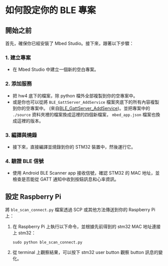 # 如何設定你的 BLE 專案

## 開始之前

首先，確保你已經安裝了 Mbed Studio。接下來，跟著以下步驟：

### 1. 建立專案

- 在 Mbed Studio 中建立一個新的空白專案。

### 2. 添加服務

- 把 hw4 底下的檔案，除 python 檔外全部複製到你的空專案中。
- 或是你也可以從將 `BLE_GattServer_AddService` 檔案夾底下的所有內容複製到你的空專案中。 (來自[BLE_GattServer_AddService](https://github.com/ARMmbed/mbed-os-example-ble/tree/development/BLE_GattServer_AddService))。並把專案中的 `./source` 資料夾裡的檔案換成這裡的四個新檔案， `mbed_app.json` 檔案也換成這裡的版本。

### 3. 編譯與燒錄

- 接下來，直接編譯並燒錄到你的 STM32 裝置中，然後運行它。

### 4. 驗證 BLE 信號

- 使用 Android BLE Scanner app 接收信號，確認 STM32 的 MAC 地址，並檢查是否能從 GATT 通知中收到按鈕訊息和心率資訊。

## 設定 Raspberry Pi

將 `ble_scan_connect.py` 檔案透過 SCP 或其他方法傳送到你的 Raspberry Pi 上：

1. 在 Raspberry Pi 上執行以下命令，並根據先前得到的 stm32 MAC 地址連接上 stm32：
   ```
   sudo python ble_scan_connect.py
   ```
2. 從 terminal 上觀察結果，可以按下 stm32 user button 觀察 button 訊息的變化。

